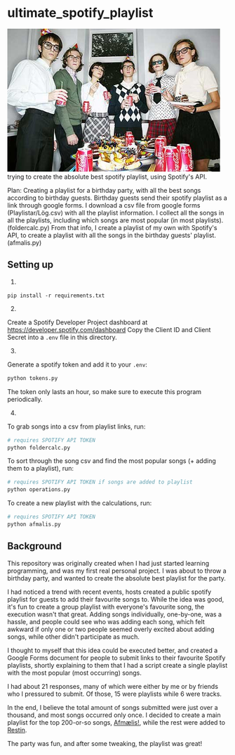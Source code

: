 # ultimate_spotify_playlist

![](programming_party.jpeg)
trying to create the absolute best spotify playlist, using Spotify's API.

Plan:
Creating a playlist for a birthday party, with all the best songs according to birthday guests.
Birthday guests send their spotify playlist as a link through google forms.
I download a csv file from google forms (Playlistar/Lög.csv) with all the playlist information.
I collect all the songs in all the playlists, including which songs are most popular (in most playlists). (foldercalc.py)
From that info, I create a playlist of my own with Spotify's API, to create a playlist with all the songs in the birthday guests' playlist. (afmalis.py)

## Setting up

1.

```
pip install -r requirements.txt
```

2.

Create a Spotify Developer Project dashboard at https://developer.spotify.com/dashboard
Copy the Client ID and Client Secret into a `.env` file in this directory.

3.

Generate a spotify token and add it to your `.env`:

```bash
python tokens.py
```

The token only lasts an hour, so make sure to execute this program periodically.

4.

To grab songs into a csv from playlist links, run:

```bash
# requires SPOTIFY API TOKEN
python foldercalc.py
```

To sort through the song csv and find the most popular songs (+ adding them to a playlist), run:

```bash
# requires SPOTIFY API TOKEN if songs are added to playlist
python operations.py
```

To create a new playlist with the calculations, run:

```bash
# requires SPOTIFY API TOKEN
python afmalis.py
```

## Background

This repository was originally created when I had just started learning programming, and was my first real personal project.
I was about to throw a birthday party, and wanted to create the absolute best playlist for the party.

I had noticed a trend with recent events, hosts created a public spotify playlist for guests to add their favourite songs to.
While the idea was good, it's fun to create a group playlist with everyone's favourite song, the execution wasn't that great.
Adding songs individually, one-by-one, was a hassle, and people could see who was adding each song, which felt awkward if only one or two people seemed overly excited about adding songs, while other didn't participate as much.

I thought to myself that this idea could be executed better, and created a Google Forms document for people to submit links to their favourite Spotify playlists, shortly explaining to them that I had a script create a single playlist with the most popular (most occurring) songs.

I had about 21 responses, many of which were either by me or by friends who I pressured to submit. Of those, 15 were playlists while 6 were tracks.

In the end, I believe the total amount of songs submitted were just over a thousand, and most songs occurred only once. I decided to create a main playlist for the top 200-or-so songs, [Afmælis!](https://open.spotify.com/playlist/4AOfAjIFHy1vyLZcaeKZ4c?si=0168334dfce74092), while the rest were added to [Restin](https://open.spotify.com/playlist/5myE3gH74ra1UeHYLsaep7?si=18136a6679cb4032).

The party was fun, and after some tweaking, the playlist was great!

